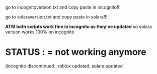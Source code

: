 go to incognitoversion.txt and copy paste in incognito!!!


go to solaraversion.txt and copy paste in solara!!!


**ATM both scripts work fine in incognito as they've updated** so solara version works 100% on incognito

# STATUS :  = not working anymore
(incognito discontinued , roblox updated, solara updated 
